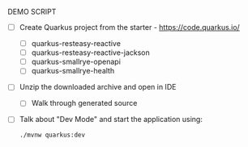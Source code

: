 DEMO SCRIPT

- [ ] Create Quarkus project from the starter - https://code.quarkus.io/
    - [ ] quarkus-resteasy-reactive
    - [ ] quarkus-resteasy-reactive-jackson
    - [ ] quarkus-smallrye-openapi
    - [ ] quarkus-smallrye-health

- [ ] Unzip the downloaded archive and open in IDE
    - [ ] Walk through generated source

- [ ] Talk about "Dev Mode" and start the application using:

    ```./mvnw quarkus:dev```